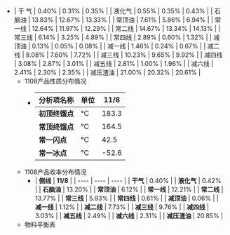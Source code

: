 - | 干  气 | 0.40% | 0.31% | 0.35% |
  | 液化气 | 0.55% | 0.35% | 0.43% |
  | 石脑油 | 13.83% | 12.67% | 13.33% |
  | 常顶油 | 7.61% | 5.86% | 6.94% |
  | 常一线 | 12.64% | 11.97% | 12.29% |
  | 常二线 | 14.67% | 13.34% | 14.13% |
  | 常三线 | 6.14% | 3.25% | 4.89% |
  | 常四线 | 2.89% | 0.60% | 1.32% |
  | 减顶油 | 0.13% | 0.05% | 0.08% |
  | 减一线 | 1.46% | 0.24% | 0.67% |
  | 减二线 | 8.08% | 7.60% | 7.72% |
  | 减三线 | 10.23% | 9.65% | 9.92% |
  | 减四线 | 3.08% | 2.87% | 3.01% |
  | 减五线 | 2.81% | 1.00% | 1.96% |
  | 减六线 | 2.41% | 2.30% | 2.35% |
  | 减压渣油 | 21.00% | 20.32% | 20.61% |
	- 1108产品性质分布情况
		- | **分析项名称** | **单位** | **11/8** |
		  | ---- | ---- | ---- |
		  | **初顶终馏点** | ℃ | 183.3 |
		  | **常顶终馏点** | ℃ | 164.5 |
		  | **常一闪点** | ℃ | 42.5 |
		  | **常一冰点** | ℃ | -52.6 |
	- 1108产品收率分布情况
		- | **侧线** | **11/8** |
		  | ---- | ---- | ---- |
		  | **干气** | 0.40% |
		  | **液化气** | 0.42% |
		  | **石脑油** | 13.20% |
		  | **常顶油** | 6.12% |
		  | **常一线** | 12.21% |
		  | **常二线** | 13.77% |
		  | **常三线** | 5.93% |
		  | **常四线** | 0.61% |
		  | **减顶油** | 0.06% |
		  | **减一线** | 1.12% |
		  | **减二线** | 7.73% |
		  | **减三线** | 9.76% |
		  | **减四线** | 3.03% |
		  | **减五线** | 2.49% |
		  | **减六线** | 2.31% |
		  | **减压渣油** | 20.85% |
	- 物料平衡表